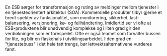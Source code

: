 En ESB sørger for transformasjon og ruting av meldinger mellom tjenester i en tjenesteorientert arkitektur (SOA). Kommersielle produkter tilbyr gjerne et bredt spekter av funksjonalitet, som monitorering, sikkerhet, last-balansering, versjonering, kø- og feilhåndtering. Imidlertid ser vi ofte at ESB-produktene blir unødvendig komplekse og i liten grad gir den verdiøkningen som er forespeilet. Ofte er også teamet som forvalter bussen for lite, og blir en flaskehals i utviklingsarbeidet. I den grad en "tjenestebuss" i det hele tatt trengs, bør lettvektsalternativene vurderes først.